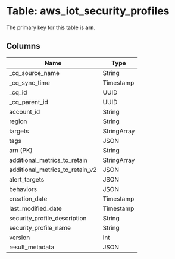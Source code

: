 # Table: aws_iot_security_profiles



The primary key for this table is **arn**.



## Columns
| Name          | Type          |
| ------------- | ------------- |
|_cq_source_name|String|
|_cq_sync_time|Timestamp|
|_cq_id|UUID|
|_cq_parent_id|UUID|
|account_id|String|
|region|String|
|targets|StringArray|
|tags|JSON|
|arn (PK)|String|
|additional_metrics_to_retain|StringArray|
|additional_metrics_to_retain_v2|JSON|
|alert_targets|JSON|
|behaviors|JSON|
|creation_date|Timestamp|
|last_modified_date|Timestamp|
|security_profile_description|String|
|security_profile_name|String|
|version|Int|
|result_metadata|JSON|